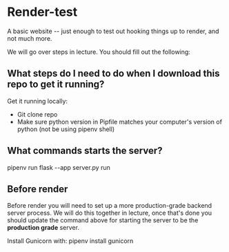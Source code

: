 # Render-test
A basic website -- just enough to test out hooking things up to render, and not much more.

We will go over steps in lecture. You should fill out the following:

## What steps do I need to do when I download this repo to get it running?
Get it running locally:
- Git clone repo
- Make sure python version in Pipfile matches your computer's version of python
(not be using pipenv shell)


## What commands starts the server?
pipenv run flask --app server.py run

## Before render

Before render you will need to set up a more production-grade backend server process. We will do this together in lecture, once that's done you should update the command above for starting the server to be the **production grade** server.

Install Gunicorn with: pipenv install gunicorn